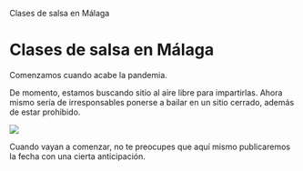 Clases de salsa en Málaga

# Clases de salsa en Málaga 

Comenzamos cuando acabe la pandemia. 

De momento, estamos buscando sitio al aire libre para impartirlas. Ahora mismo sería de irresponsables ponerse a bailar en un sitio cerrado, además de estar prohibido.


<img src="https://sites.google.com/site/clasesdesalsaenmalaga/horario-clases-salsa-bachata-malaga.gif">

Cuando vayan a comenzar, no te preocupes que aquí mismo publicaremos la fecha con una cierta anticipación.

